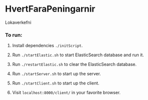 # HvertFaraPeningarnir

Lokaverkefni

### To run:

1. Install dependencies `./initScript`.

2. Run `./startElastic.sh` to start ElasticSearch database and run it.

3. Run `./restartElastic.sh` to clear the ElasticSearch database.

4. Run `./startServer.sh` to start up the server.

5. Run `./startClient.sh` to start up the client.

6. Visit `localhost:8000/client/` in your favorite browser.